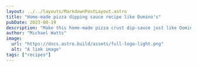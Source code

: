```yaml
---
layout: ../../layouts/MarkdownPostLayout.astro
title: "Home-made pizza dipping sauce recipe like Domino's"
pubDate: 2023-08-19
description: "Make this home-made pizza crust dip-sauce just like Domino's"
author: "Michael Watts"
image:
  url: "https://docs.astro.build/assets/full-logo-light.png"
  alt: "A link image"
tags: ["recipes"]
---
```

